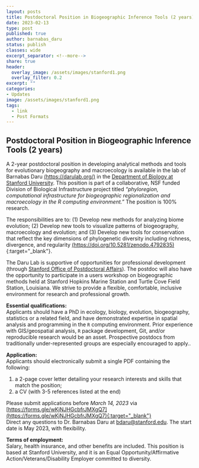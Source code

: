 ```yaml
---
layout: posts
title: Postdoctoral Position in Biogeographic Inference Tools (2 years)
date: 2023-02-13
type: post
published: true
author: barnabas_daru
status: publish
classes: wide
excerpt_separator: <!--more-->
share: true
header:
  overlay_image: /assets/images/stanford1.png
  overlay_filter: 0.2
excerpt: ""
categories:
- Updates
image: /assets/images/stanford1.png
tags:
  - link
  - Post Formats
---
```


## Postdoctoral Position in Biogeographic Inference Tools (2 years)

A 2-year postdoctoral position in developing analytical methods and tools for evolutionary biogeography and macroecology is available in the lab of Barnabas Daru [(https://darulab.org/)](https://darulab.org/) in the [Department of Biology at Stanford University](https://biology.stanford.edu/). This position is part of a collaborative, NSF funded Division of Biological Infrastructure project titled *“phyloregion, computational infrastructure for biogeographic regionalization and macroecology in the R computing environment.”* The position is 100% research.

<!--more-->

The responsibilities are to: (1) Develop new methods for analyzing biome evolution; (2) Develop new tools to visualize patterns of biogeography, macroecology and evolution; and (3) Develop new tools for conservation that reflect the key dimensions of phylogenetic diversity including richness, divergence, and regularity  [(https://doi.org/10.5281/zenodo.4792835)](https://doi.org/10.5281/zenodo.4792835){:target="_blank"}.

The Daru Lab is supportive of opportunities for professional development (through [Stanford Office of Postdoctoral Affairs](https://postdocs.stanford.edu/)). The postdoc will also have the opportunity to participate in a users workshop on biogeographic methods held at Stanford Hopkins Marine Station and Turtle Cove Field Station, Louisiana. We strive to provide a flexible, comfortable, inclusive environment for research and professional growth.

**Essential qualifications:**  
Applicants should have a PhD in ecology, biology, evolution, biogeography, statistics or a related field, and have demonstrated expertise in spatial analysis and programming in the `R` computing environment. Prior experience with GIS/geospatial analysis, `R` package development, Git, and/or reproducible research would be an asset. Prospective postdocs from traditionally under-represented groups are especially encouraged to apply.. 

**Application:**  
Applicants should electronically submit a single PDF containing the following:
1. a 2-page cover letter detailing your research interests and skills that match the position;  
2. a CV (with 3-5 references listed at the end)

Please submit applications before *March 14, 2023* via [https://forms.gle/wKjNJHGcbfrJMXgQ7](https://forms.gle/wKjNJHGcbfrJMXgQ7){:target="_blank"}   
Direct any questions to Dr. Barnabas Daru at [bdaru@stanford.edu](mailto:bdaru@stanford.edu). The start date is May 2023, with flexibility.

**Terms of employment:**  
Salary, health insurance, and other benefits are included. This position is based at Stanford University, and it is an Equal Opportunity/Affirmative Action/Veterans/Disability Employer committed to diversity.
